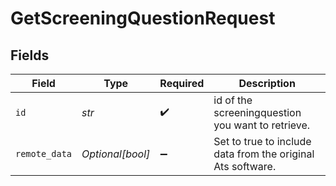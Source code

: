 # GetScreeningQuestionRequest


## Fields

| Field                                                       | Type                                                        | Required                                                    | Description                                                 |
| ----------------------------------------------------------- | ----------------------------------------------------------- | ----------------------------------------------------------- | ----------------------------------------------------------- |
| `id`                                                        | *str*                                                       | :heavy_check_mark:                                          | id of the screeningquestion you want to retrieve.           |
| `remote_data`                                               | *Optional[bool]*                                            | :heavy_minus_sign:                                          | Set to true to include data from the original Ats software. |